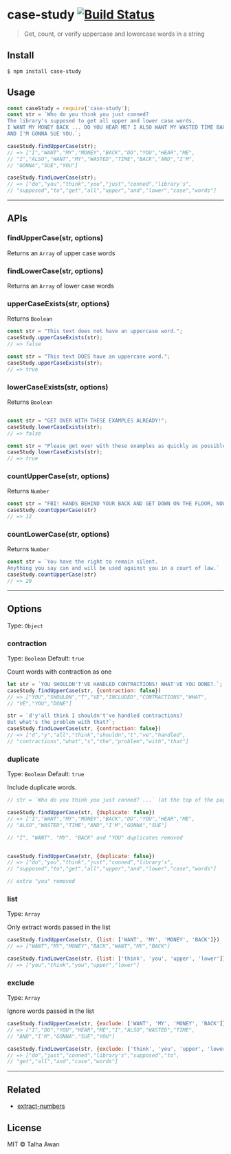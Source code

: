 # case-study [![Build Status](https://travis-ci.com/TalhaAwan/case-study.svg?branch=master)](https://travis-ci.com/TalhaAwan/case-study)

> Get, count, or verify uppercase and lowercase words in a string


## Install

```
$ npm install case-study
```

## Usage
```javascript
const caseStudy = require('case-study');
const str = `Who do you think you just conned? 
The library's supposed to get all upper and lower case words. 
I WANT MY MONEY BACK ... DO YOU HEAR ME? I ALSO WANT MY WASTED TIME BACK!!! 
AND I'M GONNA SUE YOU.`;

caseStudy.findUpperCase(str);
// => ["I","WANT","MY","MONEY","BACK","DO","YOU","HEAR","ME",
// "I","ALSO","WANT","MY","WASTED","TIME","BACK","AND","I'M",
// "GONNA","SUE","YOU"]

caseStudy.findLowerCase(str);
// => ["do","you","think","you","just","conned","library's",
// "supposed","to","get","all","upper","and","lower","case","words"]

```

___

## APIs

### findUpperCase(str, options)
Returns an `Array` of upper case words

### findLowerCase(str, options)
Returns an `Array` of lower case words

### upperCaseExists(str, options)
Returns `Boolean`
```javascript
const str = "This text does not have an uppercase word.";
caseStudy.upperCaseExists(str);
// => false

const str = "This text DOES have an uppercase word.";
caseStudy.upperCaseExists(str);
// => true
```

### lowerCaseExists(str, options)
Returns `Boolean`
```javascript

const str = "GET OVER WITH THESE EXAMPLES ALREADY!";
caseStudy.lowerCaseExists(str);
// => false

const str = "Please get over with these examples as quickly as possible.";
caseStudy.lowerCaseExists(str);
// => true
```

### countUpperCase(str, options)
Returns `Number`
```javascript
const str = "FBI! HANDS BEHIND YOUR BACK AND GET DOWN ON THE FLOOR, NOW!";
caseStudy.countUpperCase(str)
// => 12
```

### countLowerCase(str, options)
Returns `Number`
```javascript
const str = `You have the right to remain silent. 
Anything you say can and will be used against you in a court of law.`
caseStudy.countUpperCase(str)
// => 20
```

___

## Options

Type: `Object`

### contraction

Type: `Boolean`
Default: `true`

Count words with contraction as one

```javascript
let str = `YOU SHOULDN'T'VE HANDLED CONTRACTIONS! WHAT'VE YOU DONE?.`;
caseStudy.findUpperCase(str, {contraction: false})
// => ["YOU","SHOULDN","T","VE","INCLUDED","CONTRACTIONS","WHAT",
// "VE","YOU","DONE"]

str = `d'y'all think I shouldn't've handled contractions? 
But what's the problem with that?`;
caseStudy.findLowerCase(str, {contraction: false})
// => ["d","y","all","think","shouldn","t","ve","handled",
// "contractions","what","s","the","problem","with","that"]

```

### duplicate

Type: `Boolean`
Default: `true`

Include duplicate words.

```javascript
// str = `Who do you think you just conned? ...` (at the top of the page)

caseStudy.findUpperCase(str, {duplicate: false})
// => ["I","WANT","MY","MONEY","BACK","DO","YOU","HEAR","ME",
// "ALSO","WASTED","TIME","AND","I'M","GONNA","SUE"]

// "I", "WANT", "MY", "BACK" and "YOU" duplicates removed


caseStudy.findUpperCase(str, {duplicate: false})
// => ["do","you","think","just","conned","library's",
// "supposed","to","get","all","upper","and","lower","case","words"]

// extra "you" removed
```

### list

Type: `Array`

Only extract words passed in the list

```javascript
caseStudy.findUpperCase(str, {list: ['WANT', 'MY', 'MONEY', 'BACK']})
// => ["WANT","MY","MONEY","BACK","WANT","MY","BACK"]

caseStudy.findLowerCase(str, {list: ['think', 'you', 'upper', 'lower']})
// => ["you","think","you","upper","lower"]
```


### exclude

Type: `Array`

Ignore words passed in the list

```javascript
caseStudy.findUpperCase(str, {exclude: ['WANT', 'MY', 'MONEY', 'BACK']})
// => ["I","DO","YOU","HEAR","ME","I","ALSO","WASTED","TIME",
// "AND","I'M","GONNA","SUE","YOU"]

caseStudy.findLowerCase(str, {exclude: ['think', 'you', 'upper', 'lower']})
// => ["do","just","conned","library's","supposed","to",
// "get","all","and","case","words"]
```

___

## Related

- [extract-numbers](https://www.npmjs.com/package/extract-numbers)

## License

MIT © Talha Awan
